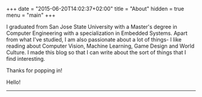 +++
date = "2015-06-20T14:02:37+02:00"
title = "About"
hidden = true
menu = "main"
+++

I graduated from San Jose State University with a Master's degree in Computer Engineering with a specialization in Embedded Systems. Apart from what I've studied,
I am also passionate about a lot of things- I like reading about Computer Vision, Machine Learning, Game Design and World Culture. I made this blog so that I can
write about the sort of things that I find interesting.

Thanks for popping in!

Hello!

***
